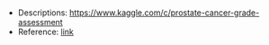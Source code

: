 #####
- Descriptions: https://www.kaggle.com/c/prostate-cancer-grade-assessment
- Reference: [link](https://github.com/NhanDoV/Kaggle-6-first-projects/tree/master/Prostate%20cANcer%20graDe%20Assessment%20(PANDA)%20Challenge)
